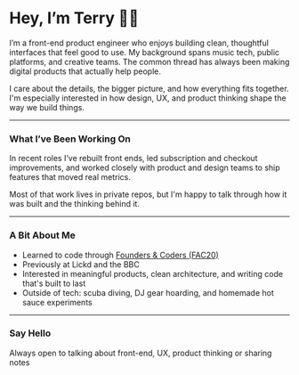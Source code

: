 # Hey, I’m Terry 👋🏾

I’m a front-end product engineer who enjoys building clean, thoughtful interfaces that feel good to use. My background spans music tech, public platforms, and creative teams. The common thread has always been making digital products that actually help people.

I care about the details, the bigger picture, and how everything fits together. I'm especially interested in how design, UX, and product thinking shape the way we build things.

---

### What I’ve Been Working On

In recent roles I’ve rebuilt front ends, led subscription and checkout improvements, and worked closely with product and design teams to ship features that moved real metrics.

Most of that work lives in private repos, but I'm happy to talk through how it was built and the thinking behind it.

---

### A Bit About Me

- Learned to code through [Founders & Coders (FAC20)](https://foundersandcoders.com)  
- Previously at Lickd and the BBC  
- Interested in meaningful products, clean architecture, and writing code that's built to last  
- Outside of tech: scuba diving, DJ gear hoarding, and homemade hot sauce experiments

---

### Say Hello

Always open to talking about front-end, UX, product thinking or sharing notes


<!--
**RunGT/rungt** is a ✨ _special_ ✨ repository because its `README.md` (this file) appears on your GitHub profile.

Here are some ideas to get you started:

- 🔭 I’m currently working with Founders and Coders to become an efficient full stack developer
- 🌱 I’m currently learning ...
- 👯 I’m looking to collaborate on ...
- 🤔 I’m looking for help with ...
- 💬 Ask me about ...
- 📫 How to reach me: ...
- 😄 Pronouns: ...
- ⚡ Fun fact: ...
-->
